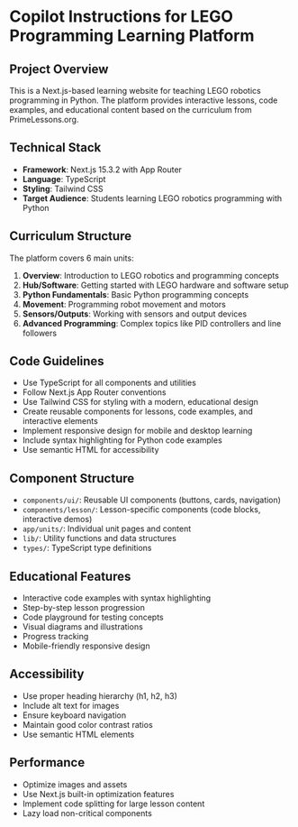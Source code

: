 # Copilot Instructions for LEGO Programming Learning Platform

## Project Overview
This is a Next.js-based learning website for teaching LEGO robotics programming in Python. The platform provides interactive lessons, code examples, and educational content based on the curriculum from PrimeLessons.org.

## Technical Stack
- **Framework**: Next.js 15.3.2 with App Router
- **Language**: TypeScript
- **Styling**: Tailwind CSS
- **Target Audience**: Students learning LEGO robotics programming with Python

## Curriculum Structure
The platform covers 6 main units:
1. **Overview**: Introduction to LEGO robotics and programming concepts
2. **Hub/Software**: Getting started with LEGO hardware and software setup
3. **Python Fundamentals**: Basic Python programming concepts
4. **Movement**: Programming robot movement and motors
5. **Sensors/Outputs**: Working with sensors and output devices
6. **Advanced Programming**: Complex topics like PID controllers and line followers

## Code Guidelines
- Use TypeScript for all components and utilities
- Follow Next.js App Router conventions
- Use Tailwind CSS for styling with a modern, educational design
- Create reusable components for lessons, code examples, and interactive elements
- Implement responsive design for mobile and desktop learning
- Include syntax highlighting for Python code examples
- Use semantic HTML for accessibility

## Component Structure
- `components/ui/`: Reusable UI components (buttons, cards, navigation)
- `components/lesson/`: Lesson-specific components (code blocks, interactive demos)
- `app/units/`: Individual unit pages and content
- `lib/`: Utility functions and data structures
- `types/`: TypeScript type definitions

## Educational Features
- Interactive code examples with syntax highlighting
- Step-by-step lesson progression
- Code playground for testing concepts
- Visual diagrams and illustrations
- Progress tracking
- Mobile-friendly responsive design

## Accessibility
- Use proper heading hierarchy (h1, h2, h3)
- Include alt text for images
- Ensure keyboard navigation
- Maintain good color contrast ratios
- Use semantic HTML elements

## Performance
- Optimize images and assets
- Use Next.js built-in optimization features
- Implement code splitting for large lesson content
- Lazy load non-critical components
